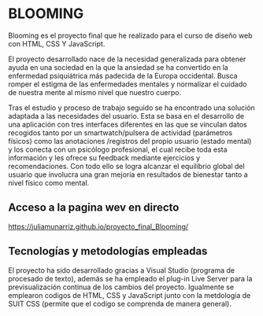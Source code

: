 # BLOOMING

Blooming es el proyecto final que he realizado para el curso de diseño web con HTML, CSS Y JavaScript.

El proyecto desarrollado nace de la necesidad generalizada para obtener ayuda en una sociedad en la que la ansiedad se ha convertido en la enfermedad psiquiátrica más padecida de la Europa occidental. Busca romper el estigma de las enfermedades mentales y normalizar el cuidado de nuestra mente al mismo nivel que nuestro cuerpo.

Tras el estudio y proceso de trabajo seguido se ha encontrado una solución adaptada a las necesidades del usuario. Esta se basa en el desarrollo de una aplicación con tres interfaces diferentes en las que se vinculan datos recogidos tanto por un smartwatch/pulsera de actividad (parámetros físicos) como las anotaciones /registros del propio usuario (estado mental) y los conecta con un psicólogo profesional, el cual recibe toda esta información y les ofrece su feedback mediante ejercicios y recomendaciones. Con todo ello se logra alcanzar el equilibrio global del usuario que involucra una gran mejoría en resultados de bienestar tanto a nivel físico como mental.

## Acceso a la pagina wev en directo

https://juliamunarriz.github.io/proyecto_final_Blooming/

## Tecnologías y metodologías empleadas

El proyecto ha sido desarrollado gracias a Visual Studio (programa de procesado de texto), además se ha empleado el plug-in Live Server para la previsualización continua de los cambios del proyecto.
Igualmente se emplearon codigos de HTML, CSS y JavaScript junto con la metdologia de SUIT CSS (permite que el codigo se comprenda de manera general).

